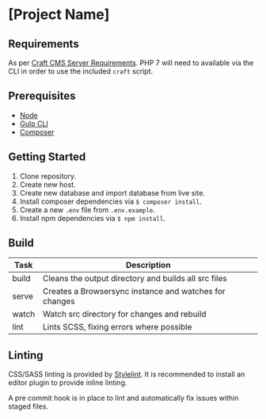 # [Project Name]

## Requirements

As per [Craft CMS Server Requirements](https://github.com/craftcms/docs/blob/v3/en/requirements.md). PHP 7 will need to available via the CLI in order to use the included `craft` script.

## Prerequisites

- [Node](https://nodejs.org/en/)
- [Gulp CLI](https://github.com/gulpjs/gulp-cli)
- [Composer](https://getcomposer.org/)

## Getting Started

1. Clone repository.
2. Create new host.
2. Create new database and import database from live site.
3. Install composer dependencies via `$ composer install`.
4. Create a new `.env` file from `.env.example`.
5. Install npm dependencies via `$ npm install`.

## Build

| Task     | Description                                          |
|-------|---------------------------------------------------------|
| build | Cleans the output directory and builds all src files    |
| serve | Creates a Browsersync instance and watches for changes  |
| watch | Watch src directory for changes and rebuild            |
| lint  | Lints SCSS, fixing errors where possible                |

## Linting

CSS/SASS linting is provided by [Stylelint](https://stylelint.io/). It is recommended to install an editor plugin to provide inline linting.

A pre commit hook is in place to lint and automatically fix issues within staged files. 
